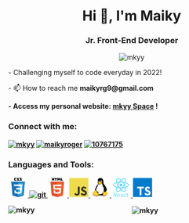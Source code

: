 <h1 align="center">Hi 👋, I'm Maiky</h1>
<h3 align="center">Jr. Front-End Developer</h3>

<p align="center"> <img src="https://komarev.com/ghpvc/?username=mkyy&label=Profile%20views&color=0e75b6&style=flat" alt="mkyy" /> </p>
<p>- Challenging myself to code everyday in 2022! </p>
<p>- 📫 How to reach me <strong>maikyrg9@gmail.com<strong> </p>
  <p>- Access my personal website: <a rel="noreferrer" href="https://mkyyspace.vercel.app" target="blank">mkyy Space</a> !</p>

<h3 align="left">Connect with me:</h3>
<p align="left">
<a href="https://dev.to/mkyy" target="blank"><img align="center" src="https://raw.githubusercontent.com/rahuldkjain/github-profile-readme-generator/master/src/images/icons/Social/devto.svg" alt="mkyy" height="30" width="40" /></a>
<a href="https://linkedin.com/in/maikyroger" target="blank"><img align="center" src="https://raw.githubusercontent.com/rahuldkjain/github-profile-readme-generator/master/src/images/icons/Social/linked-in-alt.svg" alt="maikyroger" height="30" width="40" /></a>
<a href="https://stackoverflow.com/users/10767175" target="blank"><img align="center" src="https://raw.githubusercontent.com/rahuldkjain/github-profile-readme-generator/master/src/images/icons/Social/stack-overflow.svg" alt="10767175" height="30" width="40" /></a>
</p>

<h3 align="left">Languages and Tools:</h3>
<p align="left"> <a href="https://www.w3schools.com/css/" target="_blank" rel="noreferrer"> <img src="https://raw.githubusercontent.com/devicons/devicon/master/icons/css3/css3-original-wordmark.svg" alt="css3" width="40" height="40"/> </a> <a href="https://git-scm.com/" target="_blank" rel="noreferrer"> <img src="https://www.vectorlogo.zone/logos/git-scm/git-scm-icon.svg" alt="git" width="40" height="40"/> </a> <a href="https://www.w3.org/html/" target="_blank" rel="noreferrer"> <img src="https://raw.githubusercontent.com/devicons/devicon/master/icons/html5/html5-original-wordmark.svg" alt="html5" width="40" height="40"/> </a> <a href="https://developer.mozilla.org/en-US/docs/Web/JavaScript" target="_blank" rel="noreferrer"> <img src="https://raw.githubusercontent.com/devicons/devicon/master/icons/javascript/javascript-original.svg" alt="javascript" width="40" height="40"/> </a> <a href="https://www.linux.org/" target="_blank" rel="noreferrer"> <img src="https://raw.githubusercontent.com/devicons/devicon/master/icons/linux/linux-original.svg" alt="linux" width="40" height="40"/> </a> <a href="https://reactjs.org/" target="_blank" rel="noreferrer"> <img src="https://raw.githubusercontent.com/devicons/devicon/master/icons/react/react-original-wordmark.svg" alt="react" width="40" height="40"/> </a> <a href="https://www.typescriptlang.org/" target="_blank" rel="noreferrer"> <img src="https://raw.githubusercontent.com/devicons/devicon/master/icons/typescript/typescript-original.svg" alt="typescript" width="40" height="40"/> </a> </p>

<p align="center"><img align="center" src="https://github-readme-stats.vercel.app/api/top-langs?username=mkyy&show_icons=true&locale=en&layout=compact"alt="mkyy"/><img align="left" src="https://github-readme-stats.vercel.app/api?username=mkyy&show_icons=true&locale=en" alt="mkyy" /></p> 
